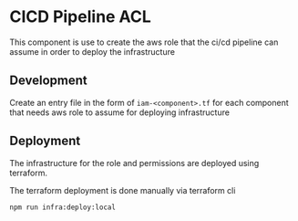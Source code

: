 # CICD Pipeline ACL

This component is use to create the aws role that the ci/cd pipeline can assume in order to deploy the infrastructure

## Development

Create an entry file in the form of `iam-<component>.tf` for each component that needs aws role to assume for deploying infrastructure

## Deployment

The infrastructure for the role and permissions are deployed using terraform.

The terraform deployment is done manually via terraform cli

```sh
npm run infra:deploy:local
```
